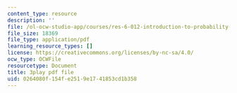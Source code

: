 ```yaml
---
content_type: resource
description: ''
file: /ol-ocw-studio-app/courses/res-6-012-introduction-to-probability-spring-2018/0264080f154fe2519e1741853cd1b358_lET4uQLpmM0.pdf
file_size: 18369
file_type: application/pdf
learning_resource_types: []
license: https://creativecommons.org/licenses/by-nc-sa/4.0/
ocw_type: OCWFile
resourcetype: Document
title: 3play pdf file
uid: 0264080f-154f-e251-9e17-41853cd1b358
---
```

